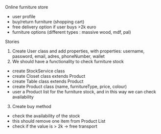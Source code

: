 Online furniture store
- user profile
- buy/return furniture (shopping cart)
- free delivery option if user buys >2k euro
- furniture options (different types : massive wood, mdf, pal)

Stories
1. Create User class and add properties, with properties:
username, password, email, adres, phoneNumber, wallet
2. We should have a functionality to check furniture stock
- create StockService class
- create Closet class extends Product
- create Table class extends Product
- create Product class (name, furnitureType, price, colour)
- user a Product list for the furniture stock, 
and in this way we can check availability
3. Create buy method
- check the availability of the stock
- this should remove one item from Product List
- check if the value is > 2k -> free transport